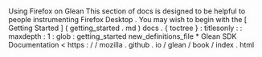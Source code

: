 #
Using
Firefox
on
Glean
This
section
of
docs
is
designed
to
be
helpful
to
people
instrumenting
Firefox
Desktop
.
You
may
wish
to
begin
with
the
[
Getting
Started
]
(
getting_started
.
md
)
docs
.
{
toctree
}
:
titlesonly
:
:
maxdepth
:
1
:
glob
:
getting_started
new_definitions_file
*
Glean
SDK
Documentation
<
https
:
/
/
mozilla
.
github
.
io
/
glean
/
book
/
index
.
html
>
